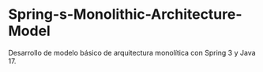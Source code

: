 # Spring-s-Monolithic-Architecture-Model
Desarrollo de modelo básico de arquitectura monolítica con Spring 3 y Java 17.
